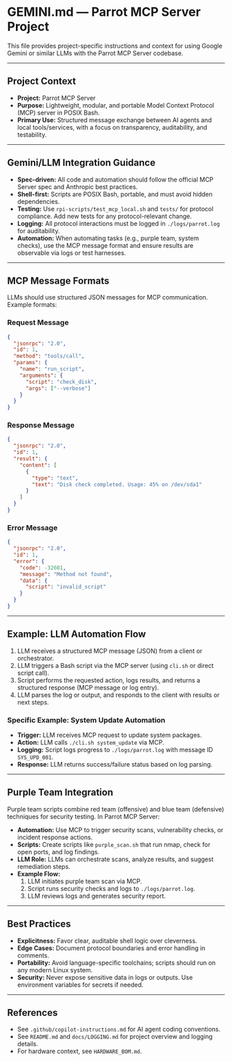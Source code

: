 
# GEMINI.md — Parrot MCP Server Project

This file provides project-specific instructions and context for using Google Gemini or similar LLMs with the Parrot MCP Server codebase.

---

## Project Context

- **Project:** Parrot MCP Server
- **Purpose:** Lightweight, modular, and portable Model Context Protocol (MCP) server in POSIX Bash.
- **Primary Use:** Structured message exchange between AI agents and local tools/services, with a focus on transparency, auditability, and testability.

---

## Gemini/LLM Integration Guidance

- **Spec-driven:** All code and automation should follow the official MCP Server spec and Anthropic best practices.
- **Shell-first:** Scripts are POSIX Bash, portable, and must avoid hidden dependencies.
- **Testing:** Use `rpi-scripts/test_mcp_local.sh` and `tests/` for protocol compliance. Add new tests for any protocol-relevant change.
- **Logging:** All protocol interactions must be logged in `./logs/parrot.log` for auditability.
- **Automation:** When automating tasks (e.g., purple team, system checks), use the MCP message format and ensure results are observable via logs or test harnesses.

---

## MCP Message Formats

LLMs should use structured JSON messages for MCP communication. Example formats:

### Request Message

```json
{
  "jsonrpc": "2.0",
  "id": 1,
  "method": "tools/call",
  "params": {
    "name": "run_script",
    "arguments": {
      "script": "check_disk",
      "args": ["--verbose"]
    }
  }
}
```

### Response Message

```json
{
  "jsonrpc": "2.0",
  "id": 1,
  "result": {
    "content": [
      {
        "type": "text",
        "text": "Disk check completed. Usage: 45% on /dev/sda1"
      }
    ]
  }
}
```

### Error Message

```json
{
  "jsonrpc": "2.0",
  "id": 1,
  "error": {
    "code": -32601,
    "message": "Method not found",
    "data": {
      "script": "invalid_script"
    }
  }
}
```

---

## Example: LLM Automation Flow

1. LLM receives a structured MCP message (JSON) from a client or orchestrator.
2. LLM triggers a Bash script via the MCP server (using `cli.sh` or direct script call).
3. Script performs the requested action, logs results, and returns a structured response (MCP message or log entry).
4. LLM parses the log or output, and responds to the client with results or next steps.

### Specific Example: System Update Automation

- **Trigger:** LLM receives MCP request to update system packages.
- **Action:** LLM calls `./cli.sh system_update` via MCP.
- **Logging:** Script logs progress to `./logs/parrot.log` with message ID `SYS_UPD_001`.
- **Response:** LLM returns success/failure status based on log parsing.

---

## Purple Team Integration

Purple team scripts combine red team (offensive) and blue team (defensive) techniques for security testing. In Parrot MCP Server:

- **Automation:** Use MCP to trigger security scans, vulnerability checks, or incident response actions.
- **Scripts:** Create scripts like `purple_scan.sh` that run nmap, check for open ports, and log findings.
- **LLM Role:** LLMs can orchestrate scans, analyze results, and suggest remediation steps.
- **Example Flow:**
  1. LLM initiates purple team scan via MCP.
  2. Script runs security checks and logs to `./logs/parrot.log`.
  3. LLM reviews logs and generates security report.

---

## Best Practices

- **Explicitness:** Favor clear, auditable shell logic over cleverness.
- **Edge Cases:** Document protocol boundaries and error handling in comments.
- **Portability:** Avoid language-specific toolchains; scripts should run on any modern Linux system.
- **Security:** Never expose sensitive data in logs or outputs. Use environment variables for secrets if needed.

---

## References

- See `.github/copilot-instructions.md` for AI agent coding conventions.
- See `README.md` and `docs/LOGGING.md` for project overview and logging details.
- For hardware context, see `HARDWARE_BOM.md`.
